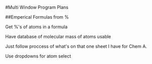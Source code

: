 #Multi Window Program Plans

##Emperical Formulas from %
<p>Get %'s of atoms in a formula</p>
<p>Have database of molecular mass of atoms usable</p>
<p>Just follow proccess of what's on that one sheet I have for Chem A.</p>
<p>Use dropdowns for atom select</p>
